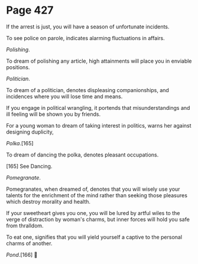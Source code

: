 # Page 427
If the arrest is just, you will have a season of unfortunate incidents.


To see police on parole, indicates alarming fluctuations in affairs.


_Polishing_.


To dream of polishing any article, high attainments will place
you in enviable positions.


_Politician_.


To dream of a politician, denotes displeasing companionships,
and incidences where you will lose time and means.


If you engage in political wrangling, it portends that misunderstandings
and ill feeling will be shown you by friends.


For a young woman to dream of taking interest in politics,
warns her against designing duplicity,


_Polka_.[165]


To dream of dancing the polka, denotes pleasant occupations.



[165] See Dancing.


_Pomegranate_.


Pomegranates, when dreamed of, denotes that you will wisely use
your talents for the enrichment of the mind rather than seeking
those pleasures which destroy morality and health.


If your sweetheart gives you one, you will be lured by artful
wiles to the verge of distraction by woman's charms, but inner
forces will hold you safe from thralldom.


To eat one, signifies that you will yield yourself a captive
to the personal charms of another.


_Pond_.[166]
